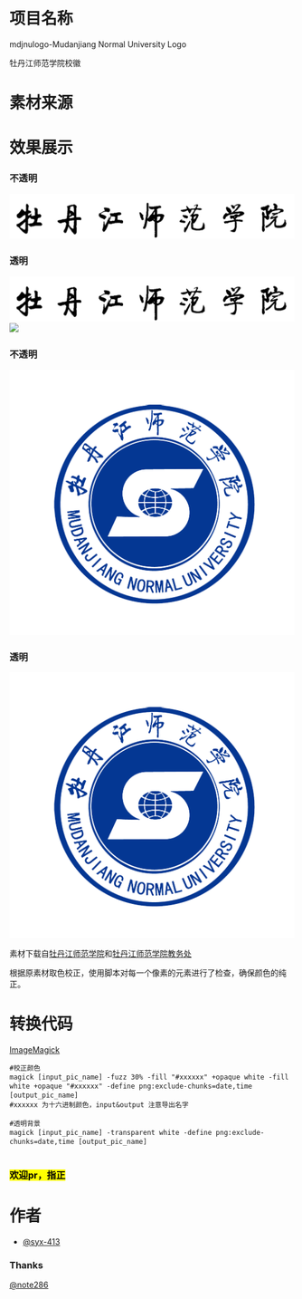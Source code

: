 




# 项目名称

mdjnulogo-Mudanjiang Normal University Logo

牡丹江师范学院校徽
# 素材来源

# 效果展示
### 不透明
![name](/Image/namer.png)
### 透明
![name_trans](/Image/name_transparent.png)
![](004182.png)
### 不透明
![Logo](/Image/Logo_043793.png)

### 透明
![Logo043793_transparent](/Image/Logo_043793_transparent.png)

素材下载自[牡丹江师范学院](http://www.mdjnu.cn/xqzl1/xxbs.htm)和[牡丹江师范学院教务处](http://jwc.mdjnu.cn/info/2039/4862.htm)

根据原素材取色校正，使用脚本对每一个像素的元素进行了检查，确保颜色的纯正。

# 转换代码

[ImageMagick](https://imagemagick.org/script/download.php)

```shell
#校正颜色
magick [input_pic_name] -fuzz 30% -fill "#xxxxxx" +opaque white -fill white +opaque "#xxxxxx" -define png:exclude-chunks=date,time [output_pic_name]
#xxxxxx 为十六进制颜色，input&output 注意导出名字

#透明背景
magick [input_pic_name] -transparent white -define png:exclude-chunks=date,time [output_pic_name]
    
```

### <mark>欢迎pr，指正 
# 作者

- [@syx-413](https://github.com/syx-413)

### Thanks 
[@note286](https://github.com/note286)


